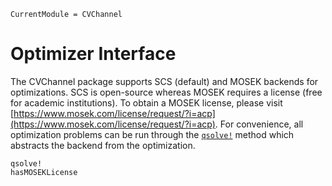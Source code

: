```@meta
CurrentModule = CVChannel
```

# Optimizer Interface

The CVChannel package supports SCS (default) and MOSEK backends for optimizations.
SCS is open-source whereas MOSEK requires a license (free for academic institutions).
To obtain a MOSEK license, please visit [https://www.mosek.com/license/request/?i=acp](https://www.mosek.com/license/request/?i=acp).
For convenience, all optimization problems can be run through the [`qsolve!`](@ref) method
which abstracts the backend from the optimization.

```@docs
qsolve!
hasMOSEKLicense
```
